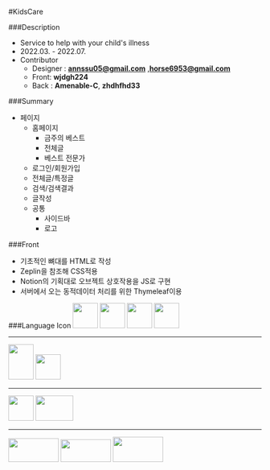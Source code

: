 #KidsCare

###Description
* Service to help with your child's illness
* 2022.03. - 2022.07.
* Contributor
  * Designer : **annssu05@gmail.com** ,**horse6953@gmail.com**
  * Front: **wjdgh224**
  * Back : **Amenable-C**, **zhdhfhd33**
  
###Summary
* 페이지
  * 홈페이지
    * 금주의 베스트
    * 전체글
    * 베스트 전문가
  * 로그인/회원가입
  * 전체글/특정글
  * 검색/검색결과
  * 글작성
  * 공통
    * 사이드바
    * 로고

###Front
* 기초적인 뼈대를 HTML로 작성
* Zeplin을 참조해 CSS적용
* Notion의 기획대로 오브젝트 상호작용을 JS로 구현
* 서버에서 오는 동적데이터 처리를 위한 Thymeleaf이용



###Language Icon
<img src="https://user-images.githubusercontent.com/78483046/176113986-dfdec755-0842-4301-9522-e2231ef6a30b.jpg" width="50" height="50">
<img src="https://user-images.githubusercontent.com/78483046/176113988-ad583ca1-29d1-4b86-9aa5-5f36f9f3a588.jpg" width="50" height="50">
<img src="https://user-images.githubusercontent.com/78483046/176113994-cfe07ed7-ecfc-4af2-a09a-92b8f6dd1aae.jpg" width="50" height="50">
<img src="https://user-images.githubusercontent.com/78483046/176114007-e7c880ea-7a5d-458c-b23e-64e67b53270e.png" width="50" height="50">
<br>

___
<img src="https://user-images.githubusercontent.com/78483046/176113996-c36e5906-bdeb-4886-ab80-9f9cbd7a5020.png" width="50" height="70">
<img src="https://user-images.githubusercontent.com/78483046/176114005-5e7192f6-2274-4725-9a88-090abac80291.png" width="50" height="50">
<br>

___
<img src="https://user-images.githubusercontent.com/78483046/176113991-c969b2ba-fd08-43dc-aeac-e8c9813d5cc8.png" width="50" height="50">
<img src="https://user-images.githubusercontent.com/78483046/176113978-1a3749e3-ad1a-4956-82b3-748688a3cec6.png" width="75" height="50">
<br>

___
<img src="https://user-images.githubusercontent.com/78483046/176114001-842b34fd-9ef8-435f-a0b7-acec9f69cb19.png" width="100" height="47.5">
<img src="https://user-images.githubusercontent.com/78483046/176114003-a1f1f773-6f8c-482f-a697-6fb4184e3536.png" width="100" height="45">
<img src="https://user-images.githubusercontent.com/78483046/176114008-2470c793-6157-4afc-8d61-c739e3128120.png" width="100" height="50">
